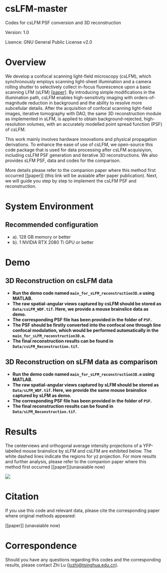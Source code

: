 # csLFM-master
Codes for csLFM PSF conversion and 3D reconstruction

Version:    1.0

Lisence: GNU General Public License v2.0

# Overview

We develop a confocal scanning light-field microscopy (csLFM), which synchronously employs scanning light-sheet illumination and a camera rolling shutter to selectively collect in-focus fluorescence upon a basic scanning LFM (sLFM) [[paper]](https://www.cell.com/cell/fulltext/S0092-8674(21)00532-8). By introducing simple modifications in the illumination path, csLFM enables high-sensitivity imaging with orders-of-magnitude reduction in background and the ability to resolve more subcellular details. After the acquisition of confocal scanning light-field images, iterative tomography with DAO, the same 3D reconstruction module as implemented in sLFM, is applied to obtain background-rejected, high-resolution volumes, with an accurately modelled point spread function (PSF) of csLFM.

This work mainly involves hardware innovations and physical propagation derivations. To enhance the ease of use of csLFM, we open-source this code package that is used for data processing after csLFM acquisiyion, including csLFM PSF generation and iterative 3D reconstructions. We also provides sLFM PSF, data and codes for the comparison.

More details please refer to the companion paper where this method first occurred [[paper]] (this link will be avaiable after paper publication). Next, we will guide you step by step to implement the csLFM PSF and reconstruction.


# System Environment

## Recommended configuration
* a). 128 GB memory or better
* b). 1 NVIDIA RTX 2080 Ti GPU or better


# Demo

## 3D Reconstruction on csLFM data

* **Run the demo code named `main_for_sLFM_reconstruction3D.m` using MATLAB.**
* **The raw spatial-angular views captured by csLFM should be stored as `Data/csLFM_WDF.tif`. Here, we provide a mouse brainslice data as demo.**
* **The corresponding PSF file has been provided in the folder of `PSF`.**
* **The PSF should be firstly converted into the confocal one through line confocal modulation, which would be performed automatically in the `main_for_sLFM_reconstruction3D.m`.**
* **The final reconstruction results can be found in `Data/csLFM_Reconstruction.tif`.**

## 3D Reconstruction on sLFM data as comparison

* **Run the demo code named `main_for_sLFM_reconstruction3D.m` using MATLAB.**
* **The raw spatial-angular views captured by sLFM should be stored as `Data/sLFM_WDF.tif`. Here, we provide the same mouse brainslice captured by sLFM as demo.**
* **The corresponding PSF file has been provided in the folder of `PSF`.**
* **The final reconstruction results can be found in `Data/sLFM_Reconstruction.tif`.**


# Results

The centerviews and orthogonal average intensity projections of a YFP-labelled mouse brainslice by sLFM and csLFM are exhibited below. The white dashed lines indicate the regions for yz projection. For more results and further analysis, please refer to the companion paper where this method first occurred [[paper]](unavaiable now)

<img src="Images/Results.jpg">

# Citation

If you use this code and relevant data, please cite the corresponding paper where original methods appeared:

[[paper]] (unavaiable now)

# Correspondence

Should you have any questions regarding this codes and the corresponding results, please contact Zhi Lu (luzhi@tsinghua.edu.cn). 
